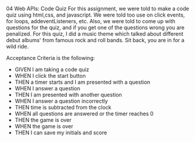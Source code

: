 

04 Web APIs: Code Quiz
For this assignment, we were told to make a code quiz using html,css, and javascript. We were told too use on click events, for loops, addeventListeners, etc. Also, we were told to come up with questions for the quiz, and if you get one of the questions wrong you are penalized. For this quiz, I did a music theme which talked about different debut albums' from famous rock and roll bands. Sit back, you are in for a wild ride.


Acceptance Criteria is the following: 
- GIVEN I am taking a code quiz
- WHEN I click the start button
- THEN a timer starts and I am presented with a question
- WHEN I answer a question
- THEN I am presented with another question
- WHEN I answer a question incorrectly
- THEN time is subtracted from the clock
- WHEN all questions are answered or the timer reaches 0
- THEN the game is over
- WHEN the game is over
- THEN I can save my initials and score